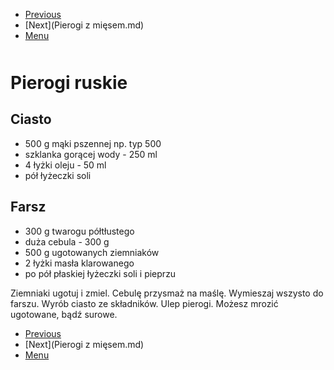 <!-- Navigation Menu Start -->

- [Previous](Pierniki.md)
- [Next](Pierogi z mięsem.md)
- [Menu](README.md)

<div style="margin-bottom: 50px"></div>

<!-- /Navigation Menu Start -->


# Pierogi ruskie

## Ciasto

- 500 g mąki pszennej np. typ 500
- szklanka gorącej wody - 250 ml
- 4 łyżki oleju - 50 ml
- pół łyżeczki soli

## Farsz

- 300 g twarogu półtłustego
- duża cebula - 300 g
- 500 g ugotowanych ziemniaków
- 2 łyżki masła klarowanego
- po pół płaskiej łyżeczki soli i pieprzu

Ziemniaki ugotuj i zmiel. Cebulę przysmaż na maślę. Wymieszaj wszysto do farszu. Wyrób ciasto ze składników. Ulep pierogi. Możesz mrozić ugotowane, bądź surowe.


<!-- Navigation Menu End -->

- [Previous](Pierniki.md)
- [Next](Pierogi z mięsem.md)
- [Menu](README.md)

<div style="margin-bottom: 50px"></div>

<!-- /Navigation Menu End -->